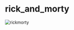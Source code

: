 # rick_and_morty

![rickmorty](https://user-images.githubusercontent.com/58303242/157495946-35eb9ad3-9720-416e-b2ed-824b4d711eee.png)


